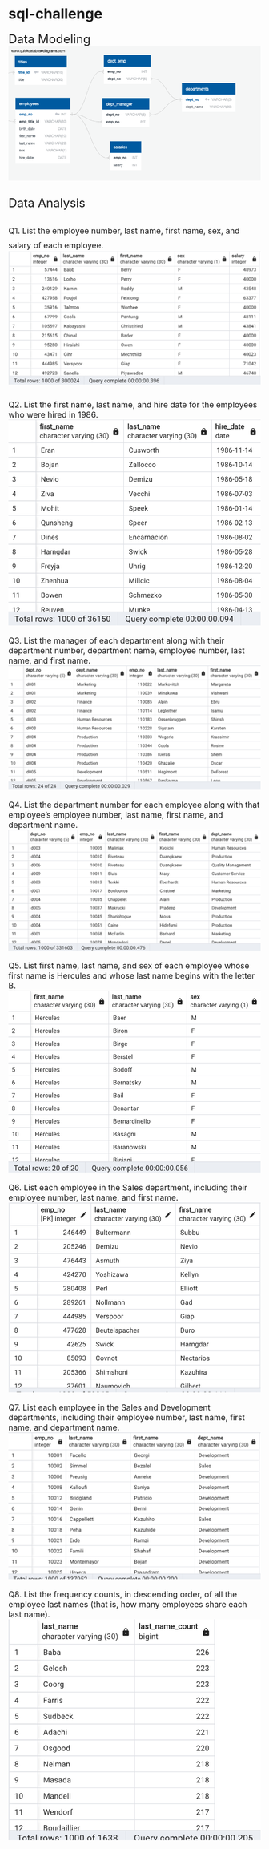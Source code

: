 # sql-challenge

<font size='5'>Data Modeling
![QDB Image](EmployeeSQL/images/qdbd-sql-challenge.png)

<font size='5'>Data Analysis

<font size='3'> Q1. List the employee number, last name, first name, sex, and salary of each employee.
![q1 image](EmployeeSQL/images/q1.png)

Q2. List the first name, last name, and hire date for the employees who were hired in 1986.
![q2 image](EmployeeSQL/images/q2.png)

Q3. List the manager of each department along with their department number, department name, employee number, last name, and first name.
![q3 image](EmployeeSQL/images/q3.png)

Q4. List the department number for each employee along with that employee’s employee number, last name, first name, and department name.
![q4 image](EmployeeSQL/images/q4.png)

Q5. List first name, last name, and sex of each employee whose first name is Hercules and whose last name begins with the letter B.
![q5 image](EmployeeSQL/images/q5.png)

Q6. List each employee in the Sales department, including their employee number, last name, and first name.
![q6 image](EmployeeSQL/images/q6.png)

Q7. List each employee in the Sales and Development departments, including their employee number, last name, first name, and department name.
![q7 image](EmployeeSQL/images/q7.png)

Q8. List the frequency counts, in descending order, of all the employee last names (that is, how many employees share each last name).
![q8 image](EmployeeSQL/images/q8.png)
